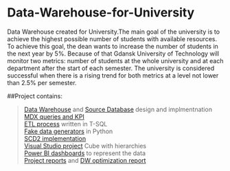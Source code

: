 # Data-Warehouse-for-University
Data Warehouse created for University.The main goal of the university is to achieve the highest possible
number of students with available resources. To achieve this goal, the
dean wants to increase the number of students in the next year by 5%.
Because of that Gdansk University of Technology will monitor two
metrics: number of students at the whole university and at each
department after the start of each semester. The university is considered
successful when there is a rising trend for both metrics at a level not
lower than 2.5% per semester.

##Project contains:
  > [Data Warehouse](https://github.com/Krzychulec1/Data-Warehouse-for-University/tree/main/Warehouse) and [Source Database](https://github.com/Krzychulec1/Data-Warehouse-for-University/tree/main/Datasource%20Data%20Base) design and implmentnation  
  > [MDX queries and KPI](https://github.com/Krzychulec1/Data-Warehouse-for-University/blob/main/MDX%20Queries/Queries.txt)  
  > [ETL process](https://github.com/Krzychulec1/Data-Warehouse-for-University/tree/main/ETL) written in T-SQL  
  > [Fake data generators](https://github.com/Krzychulec1/Data-Warehouse-for-University/blob/main/Generator/main.py) in Python  
  > [SCD2 implementation](https://github.com/Krzychulec1/Data-Warehouse-for-University/blob/main/ETL/ETLFactInsert.sql)  
  > [Visual Studio project](https://github.com/Krzychulec1/Data-Warehouse-for-University/tree/main/Visual%20Studio/Multidimensional%20Project) Cube with hierarchies  
  > [Power BI dashboards](https://github.com/Krzychulec1/Data-Warehouse-for-University/tree/main/Power%20BI) to represent the data  
  > [Project reports](https://github.com/Krzychulec1/Data-Warehouse-for-University/tree/main/Project%20Reports) and [DW optimization report](https://github.com/Krzychulec1/Data-Warehouse-for-University/blob/main/Project%20Reports/Optimization.pdf)    
